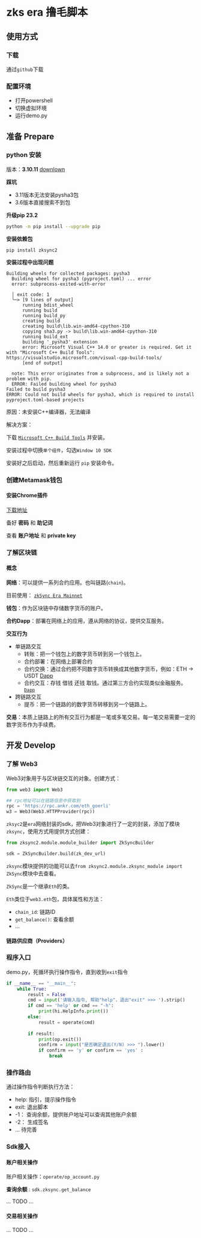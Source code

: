 # zks era 撸毛脚本

## 使用方式
### 下载

通过`github`下载

### 配置环境
* 打开powershell
* 切换虚拟环境
* 运行demo.py
## 准备 Prepare
### python 安装
版本：**3.10.11** [downlown](https://www.python.org/downloads/release/python-31011/)

**踩坑** 
- 3.11版本无法安装pysha3包
- 3.6版本直接搜索不到包

**升级pip 23.2**
```bash
python -m pip install --upgrade pip
```

**安装依赖包**

`pip install zksync2`

**安装过程中出现问题**
```
Building wheels for collected packages: pysha3
  Building wheel for pysha3 (pyproject.toml) ... error
  error: subprocess-exited-with-error

  │ exit code: 1
  ╰─> [9 lines of output]
      running bdist_wheel
      running build
      running build_py
      creating build
      creating build\lib.win-amd64-cpython-310
      copying sha3.py -> build\lib.win-amd64-cpython-310
      running build_ext
      building '_pysha3' extension
      error: Microsoft Visual C++ 14.0 or greater is required. Get it with "Microsoft C++ Build Tools": https://visualstudio.microsoft.com/visual-cpp-build-tools/
      [end of output]

  note: This error originates from a subprocess, and is likely not a problem with pip.
  ERROR: Failed building wheel for pysha3
Failed to build pysha3
ERROR: Could not build wheels for pysha3, which is required to install pyproject.toml-based projects
```

原因：未安装C++编译器，无法编译

解决方案：

下载 [`Microsoft C++ Build Tools`](https://visualstudio.microsoft.com/visual-cpp-build-tools/) 并安装。

安装过程中切换`单个组件`，勾选`Window 10 SDK`

安装好之后启动，然后重新运行 `pip` 安装命令。

### 创建Metamask钱包

#### 安装Chrome插件
[下载地址](https://chrome.google.com/webstore/detail/metamask/nkbihfbeogaeaoehlefnkodbefgpgknn)

备好 **密码** 和 **助记词**

查看 **账户地址** 和 **private key**

### 了解区块链

#### 概念

**网络**：可以提供一系列合约应用。也叫链路(`chain`)。

目前使用： [`zkSync Era Mainnet`](https://explorer.zksync.io)

**钱包**：作为区块链中存储数字货币的账户。

**合约Dapp**：部署在网络上的应用，遵从网络的协议，提供交互服务。

**交互行为**

- 单链路交互
    - 转账：把一个钱包上的数字货币转到另一个钱包上。
    - 合约部署：在网络上部署合约
    - 合约交换：通过合约把不同数字货币转换成其他数字货币，例如：ETH -> USDT [Dapp](https://syncswap.xyz/)
    - 合约交互：存钱 借钱  还钱 取钱。通过第三方合约实现类似金融服务。[`Dapp`](https://app.eralend.com/)
- 跨链路交互
    - 提币：把一个链路的的数字货币转移到另一个链路上。

**交易**：本质上链路上的所有交互行为都是一笔或多笔交易。每一笔交易需要一定的数字货币作为手续费。


## 开发 Develop

### 了解 Web3


Web3对象用于与区块链交互的对象。创建方式：
```python
from web3 import Web3

## rpc地址可以在链路信息中获取到
rpc = 'https://rpc.ankr.com/eth_goerli'
w3 = Web3(Web3.HTTPProvider(rpc))
```

`zksyc2`是`era`网络封装的sdk，把Web3对象进行了一定的封装，添加了模块`zksync`，使用方式用提供方式创建：
```python
from zksync2.module.module_builder import ZkSyncBuilder

sdk = ZkSyncBuilder.build(zk_dev_url)
```

`zksync`模块提供的功能可以去`from zksync2.module.zksync_module import ZkSync`模块中去查看。

`ZkSync`是一个继承`Eth`的类。

`Eth`类位于`web3.eth`包，具体属性和方法：
- `chain_id`: 链路ID
- `get_balance()`: 查看余额
- ...


#### 链路供应商（Providers）

### 程序入口

demo.py，死循环执行操作指令，直到收到`exit`指令

```python
if __name__ == "__main__":
    while True:
        result = False
        cmd = input('请输入指令, 帮助"help"，退出"exit" >>> ').strip()
        if cmd == 'help' or cmd == "-h":
            print(hi.HelpInfo.print())
        else:
            result = operate(cmd)
        
        if result: 
            print(op.exit())
            confirm = input("是否确定退出(Y/N) >>> ").lower()
            if confirm == 'y' or confirm == 'yes' :
                break
```

### 操作路由

通过操作指令判断执行方法：

- help: 指引，提示操作指令
- exit: 退出脚本
- -1：  查询余额，提供账户地址可以查询其他账户余额
- -2：  生成签名
- ... 待完善

### Sdk接入

#### 账户相关操作

账户相关操作：`operate/op_account.py`

**查询余额** : `sdk.zksync.get_balance`

... TODO ...
#### 交易相关操作

... TODO ...